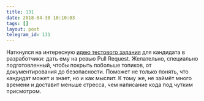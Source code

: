 ```yaml
---
title: 131
date: 2018-04-30 10:10:03
tags: []
layout: post
telegram_id: 131
---
```


Наткнулся на интересную [идею тестового задания](https://hugogiraudel.com/2017/02/27/trading-whiteboards-for-code-reviews/) для кандидата в разработчики: дать ему на ревью Pull Request. Желательно, специально подготовленный, чтобы покрыть побольше топиков, от документирования до безопасности. Поможет не только понять, что кандидат может и знает, но и как мыслит. К тому же, не займёт много времени и доставит меньше стресса, чем написание кода под чутким присмотром.
